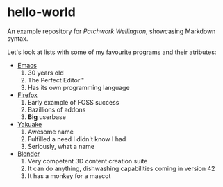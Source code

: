 # hello-world
An example repository for *Patchwork Wellington*, showcasing Markdown syntax.

Let's look at lists with some of my favourite programs and their atributes:
- [Emacs](https://www.gnu.org/software/emacs/)
  1. 30 years old
  2. The Perfect Editor™
  3. Has its own programming language
- [Firefox](https://www.mozilla.org/en-US/firefox/products/?icn=tabz)
  1. Early example of FOSS success
  2. Bazillions of addons
  3. **Big** userbase
- [Yakuake](https://extragear.kde.org/apps/yakuake/)
  1. Awesome name
  2. Fulfilled a need I didn't know I had
  3. Seriously, what a name
- [Blender](http://www.blender.org/)
  1. Very competent 3D content creation suite
  2. It can do anything, dishwashing capabilities coming in version 42
  3. It has a monkey for a mascot

